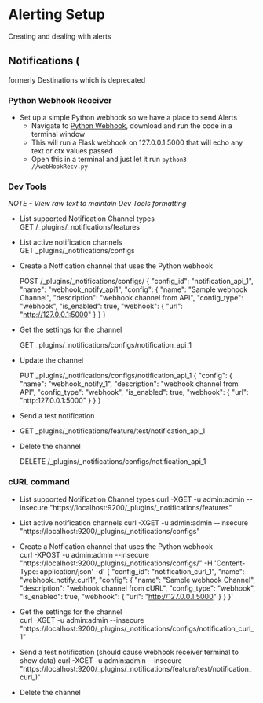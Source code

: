 # Alerting Setup

Creating and dealing with alerts

## Notifications (
formerly Destinations which is deprecated

### Python Webhook Receiver
- Set up a simple Python webhook so we have a place to send Alerts
  - Navigate to [Python Webhook](https://github.com/macatak/python/blob/master/webhookRecv.py), download and run the code in a terminal window
  - This will run a Flask webhook on 127.0.0.1:5000 that will echo any text or ctx values passed
  - Open this in a terminal and just let it run
  <code>python3 /<path to script>/webHookRecv.py</code>
  
### Dev Tools
*NOTE - View raw text to maintain Dev Tools formatting*

- List supported Notification Channel types  
  GET /_plugins/_notifications/features  

- List active notification channels  
  GET _plugins/_notifications/configs  

- Create a Notfication channel that uses the Python webhook
  
  POST /_plugins/_notifications/configs/
  {
    "config_id": "notification_api_1",
    "name": "webhook_notify_api1",
    "config": {
      "name": "Sample webhook Channel",
      "description": "webhook channel from API",
      "config_type": "webhook",
      "is_enabled": true,
      "webhook": {
        "url": "http://127.0.0.1:5000"
     }
  }
}


- Get the settings for the channel  

  GET _plugins/_notifications/configs/notification_api_1

- Update the channel
  
  PUT _plugins/_notifications/configs/notification_api_1
{
  "config": {
    "name": "webhook_notify_1",
    "description": "webhook channel from API",
    "config_type": "webhook",
    "is_enabled": true,
    "webhook": {
      "url": "http:127.0.0.1:5000"
    }
  }
}

- Send a test notification
- 
  GET _plugins/_notifications/feature/test/notification_api_1


- Delete the channel  

  DELETE /_plugins/_notifications/configs/notification_api_1


### cURL command

- List supported Notification Channel types
  curl -XGET -u admin:admin --insecure "https://localhost:9200/_plugins/_notifications/features"

- List active notification channels
  curl -XGET -u admin:admin --insecure "https://localhost:9200/_plugins/_notifications/configs"

- Create a Notfication channel that uses the Python webhook  
  curl -XPOST -u admin:admin --insecure "https://localhost:9200/_plugins/_notifications/configs/" -H 'Content-Type: application/json' -d'
{
    "config_id": "notification_curl_1",
    "name": "webhook_notify_curl1",
    "config": {
      "name": "Sample webhook Channel",
      "description": "webhook channel from cURL",
      "config_type": "webhook",
      "is_enabled": true,
      "webhook": {
        "url": "http://127.0.0.1:5000"
     }
  }
}'

- Get the settings for the channel  
  curl -XGET -u admin:admin --insecure "https://localhost:9200/_plugins/_notifications/configs/notification_curl_1"

- Send a test notification (should cause webhook receiver terminal to show data)
  curl -XGET -u admin:admin --insecure "https://localhost:9200/_plugins/_notifications/feature/test/notification_curl_1"
  
  
- Delete the channel  
